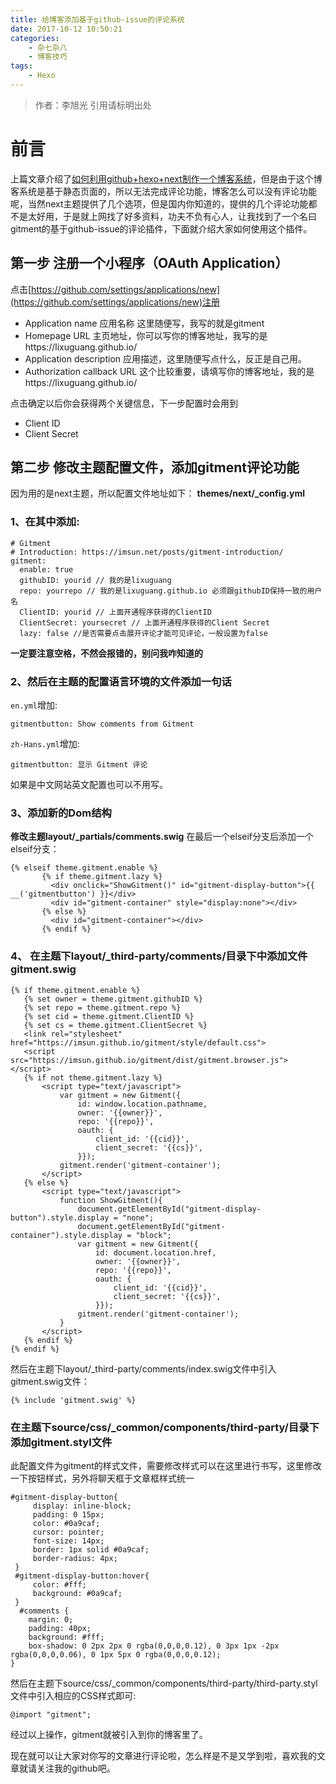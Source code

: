 ```yaml
---
title: 给博客添加基于github-issue的评论系统
date: 2017-10-12 10:50:21
categories: 
	- 杂七杂八
	- 博客技巧
tags: 
	- Hexo
---
```

> 作者：李旭光
> 引用请标明出处


# 前言
上篇文章介绍了[如何利用github+hexo+next制作一个博客系统](https://lixuguang.github.io/2017/10/11/use-GitHub-Hexo-Next-make-blog/)，但是由于这个博客系统是基于静态页面的，所以无法完成评论功能，博客怎么可以没有评论功能呢，当然next主题提供了几个选项，但是国内你知道的，提供的几个评论功能都不是太好用，于是就上网找了好多资料，功夫不负有心人，让我找到了一个名曰gitment的基于github-issue的评论插件，下面就介绍大家如何使用这个插件。
<!-- more -->
## 第一步 注册一个小程序（OAuth Application）
点击[https://github.com/settings/applications/new](https://github.com/settings/applications/new)注册
- Application name 应用名称 这里随便写，我写的就是gitment
- Homepage URL 主页地址，你可以写你的博客地址，我写的是https://lixuguang.github.io/
- Application description 应用描述，这里随便写点什么，反正是自己用。
- Authorization callback URL 这个比较重要，请填写你的博客地址，我的是https://lixuguang.github.io/

点击确定以后你会获得两个关键信息，下一步配置时会用到
- Client ID
- Client Secret

## 第二步 修改主题配置文件，添加gitment评论功能
因为用的是next主题，所以配置文件地址如下：
**themes/next/_config.yml**

### 1、在其中添加:


```
# Gitment
# Introduction: https://imsun.net/posts/gitment-introduction/
gitment:
  enable: true
  githubID: yourid // 我的是lixuguang
  repo: yourrepo // 我的是lixuguang.github.io 必须跟githubID保持一致的用户名
  ClientID: yourid // 上面开通程序获得的ClientID
  ClientSecret: yoursecret // 上面开通程序获得的Client Secret
  lazy: false //是否需要点击展开评论才能可见评论，一般设置为false
```
**一定要注意空格，不然会报错的，别问我咋知道的**

### 2、然后在主题的配置语言环境的文件添加一句话
`en.yml`增加:

```
gitmentbutton: Show comments from Gitment
```

`zh-Hans.yml`增加:


```
gitmentbutton: 显示 Gitment 评论
```
如果是中文网站英文配置也可以不用写。
### 3、添加新的Dom结构
**修改主题layout/_partials/comments.swig**
在最后一个elseif分支后添加一个elseif分支：

```
{% elseif theme.gitment.enable %}
       {% if theme.gitment.lazy %}
         <div onclick="ShowGitment()" id="gitment-display-button">{{  __('gitmentbutton') }}</div>
         <div id="gitment-container" style="display:none"></div>
       {% else %}
         <div id="gitment-container"></div>
       {% endif %}
```
### 4、 在主题下layout/_third-party/comments/目录下中添加文件gitment.swig


```
{% if theme.gitment.enable %}
   {% set owner = theme.gitment.githubID %}
   {% set repo = theme.gitment.repo %}
   {% set cid = theme.gitment.ClientID %}
   {% set cs = theme.gitment.ClientSecret %}
   <link rel="stylesheet" href="https://imsun.github.io/gitment/style/default.css">
   <script src="https://imsun.github.io/gitment/dist/gitment.browser.js"></script>
   {% if not theme.gitment.lazy %}
       <script type="text/javascript">
           var gitment = new Gitment({
               id: window.location.pathname, 
               owner: '{{owner}}',
               repo: '{{repo}}',
               oauth: {
                   client_id: '{{cid}}',
                   client_secret: '{{cs}}',
               }});
           gitment.render('gitment-container');
       </script>
   {% else %}
       <script type="text/javascript">
           function ShowGitment(){
               document.getElementById("gitment-display-button").style.display = "none";
               document.getElementById("gitment-container").style.display = "block";
               var gitment = new Gitment({
                   id: document.location.href, 
                   owner: '{{owner}}',
                   repo: '{{repo}}',
                   oauth: {
                       client_id: '{{cid}}',
                       client_secret: '{{cs}}',
                   }});
               gitment.render('gitment-container');
           }
       </script>
   {% endif %}
{% endif %}
```
然后在主题下layout/_third-party/comments/index.swig文件中引入gitment.swig文件：

```
{% include 'gitment.swig' %}
```
### 在主题下source/css/_common/components/third-party/目录下添加gitment.styl文件
此配置文件为gitment的样式文件，需要修改样式可以在这里进行书写，这里修改一下按钮样式，另外将聊天框于文章框样式统一

```
#gitment-display-button{
     display: inline-block;
     padding: 0 15px;
     color: #0a9caf;
     cursor: pointer;
     font-size: 14px;
     border: 1px solid #0a9caf;
     border-radius: 4px;
 }
 #gitment-display-button:hover{
     color: #fff;
     background: #0a9caf;
 }
  #comments {
    margin: 0;
    padding: 40px;
    background: #fff;
    box-shadow: 0 2px 2px 0 rgba(0,0,0,0.12), 0 3px 1px -2px rgba(0,0,0,0.06), 0 1px 5px 0 rgba(0,0,0,0.12);
}
```
然后在主题下source/css/_common/components/third-party/third-party.styl文件中引入相应的CSS样式即可:

```
@import "gitment";
```
经过以上操作，gitment就被引入到你的博客里了。

现在就可以让大家对你写的文章进行评论啦，怎么样是不是又学到啦，喜欢我的文章就请关注我的github吧。
